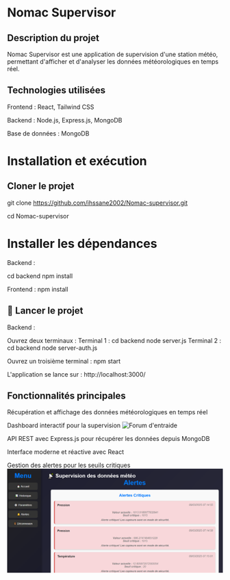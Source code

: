 #  Nomac Supervisor


##  Description du projet

Nomac Supervisor est une application de supervision d'une station météo, permettant d'afficher et d'analyser les données météorologiques en temps réel.

##  Technologies utilisées

Frontend : React, Tailwind CSS 

Backend : Node.js, Express.js, MongoDB

Base de données : MongoDB 

#  Installation et exécution

##  Cloner le projet

git clone https://github.com/ihssane2002/Nomac-supervisor.git

cd Nomac-supervisor

#  Installer les dépendances

Backend :

cd backend
npm install

Frontend :
npm install

## 🚀 Lancer le projet

Backend :

Ouvrez deux terminaux :
Terminal 1 :
cd backend
node server.js
Terminal 2 :
cd backend
node server-auth.js

Ouvrez un troisième terminal :
npm start

L'application se lance sur : http://localhost:3000/

##  Fonctionnalités principales

Récupération et affichage des données météorologiques en temps réel

Dashboard interactif pour la supervision
![Forum d'entraide](hist.png)

API REST avec Express.js pour récupérer les données depuis MongoDB

Interface moderne et réactive avec React

Gestion des alertes pour les seuils critiques
![Forum d'entraide](aler.png)



